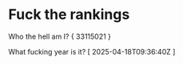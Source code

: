 # Fuck the rankings

Who the hell am I?
{ 33115021 }

What fucking year is it?
[ 2025-04-18T09:36:40Z ]

